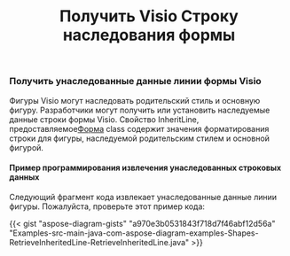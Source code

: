 ﻿---
title: Получить Visio Строку наследования формы
type: docs
weight: 100
url: /ru/java/get-visio-shape-inherit-line/
description: В этом разделе объясняется, как получить стиль линии фигуры visio, унаследованный от его родительского стиля, и мастер с Aspose.Diagram.
---
### **Получить унаследованные данные линии формы Visio**
 Фигуры Visio могут наследовать родительский стиль и основную фигуру. Разработчики могут получить или установить наследуемые данные строки формы Visio. Свойство InheritLine, предоставляемое[Форма](https://reference.aspose.com/diagram/java/com.aspose.diagram/shape) class содержит значения форматирования строки для фигуры, наследуемой родительским стилем и основной фигурой.
#### **Пример программирования извлечения унаследованных строковых данных**
Следующий фрагмент кода извлекает унаследованные данные линии фигуры. Пожалуйста, проверьте этот пример кода:

{{< gist "aspose-diagram-gists" "a970e3b0531843f718d7f46abf12d56a" "Examples-src-main-java-com-aspose-diagram-examples-Shapes-RetrieveInheritedLine-RetrieveInheritedLine.java" >}}


